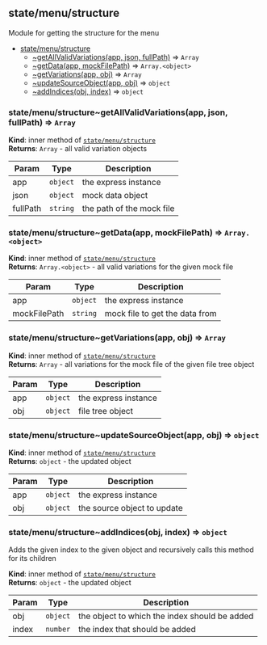 <a name="module_state/menu/structure"></a>

## state/menu/structure
Module for getting the structure for the menu


* [state/menu/structure](#module_state/menu/structure)
    * [~getAllValidVariations(app, json, fullPath)](#module_state/menu/structure..getAllValidVariations) ⇒ <code>Array</code>
    * [~getData(app, mockFilePath)](#module_state/menu/structure..getData) ⇒ <code>Array.&lt;object&gt;</code>
    * [~getVariations(app, obj)](#module_state/menu/structure..getVariations) ⇒ <code>Array</code>
    * [~updateSourceObject(app, obj)](#module_state/menu/structure..updateSourceObject) ⇒ <code>object</code>
    * [~addIndices(obj, index)](#module_state/menu/structure..addIndices) ⇒ <code>object</code>

<a name="module_state/menu/structure..getAllValidVariations"></a>

### state/menu/structure~getAllValidVariations(app, json, fullPath) ⇒ <code>Array</code>
**Kind**: inner method of [<code>state/menu/structure</code>](#module_state/menu/structure)  
**Returns**: <code>Array</code> - all valid variation objects  

| Param | Type | Description |
| --- | --- | --- |
| app | <code>object</code> | the express instance |
| json | <code>object</code> | mock data object |
| fullPath | <code>string</code> | the path of the mock file |

<a name="module_state/menu/structure..getData"></a>

### state/menu/structure~getData(app, mockFilePath) ⇒ <code>Array.&lt;object&gt;</code>
**Kind**: inner method of [<code>state/menu/structure</code>](#module_state/menu/structure)  
**Returns**: <code>Array.&lt;object&gt;</code> - all valid variations for the given mock file  

| Param | Type | Description |
| --- | --- | --- |
| app | <code>object</code> | the express instance |
| mockFilePath | <code>string</code> | mock file to get the data from |

<a name="module_state/menu/structure..getVariations"></a>

### state/menu/structure~getVariations(app, obj) ⇒ <code>Array</code>
**Kind**: inner method of [<code>state/menu/structure</code>](#module_state/menu/structure)  
**Returns**: <code>Array</code> - all variations for the mock file of the given file tree object  

| Param | Type | Description |
| --- | --- | --- |
| app | <code>object</code> | the express instance |
| obj | <code>object</code> | file tree object |

<a name="module_state/menu/structure..updateSourceObject"></a>

### state/menu/structure~updateSourceObject(app, obj) ⇒ <code>object</code>
**Kind**: inner method of [<code>state/menu/structure</code>](#module_state/menu/structure)  
**Returns**: <code>object</code> - the updated object  

| Param | Type | Description |
| --- | --- | --- |
| app | <code>object</code> | the express instance |
| obj | <code>object</code> | the source object to update |

<a name="module_state/menu/structure..addIndices"></a>

### state/menu/structure~addIndices(obj, index) ⇒ <code>object</code>
Adds the given index to the given object and recursively calls this
method for its children

**Kind**: inner method of [<code>state/menu/structure</code>](#module_state/menu/structure)  
**Returns**: <code>object</code> - the updated object  

| Param | Type | Description |
| --- | --- | --- |
| obj | <code>object</code> | the object to which the index should be added |
| index | <code>number</code> | the index that should be added |

